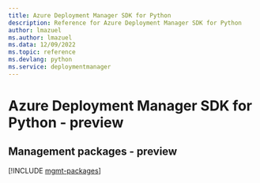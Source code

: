 ```yaml
---
title: Azure Deployment Manager SDK for Python
description: Reference for Azure Deployment Manager SDK for Python
author: lmazuel
ms.author: lmazuel
ms.data: 12/09/2022
ms.topic: reference
ms.devlang: python
ms.service: deploymentmanager
---
```

# Azure Deployment Manager SDK for Python - preview

## Management packages - preview
[!INCLUDE [mgmt-packages](deployment-manager-mgmt-index.md)]